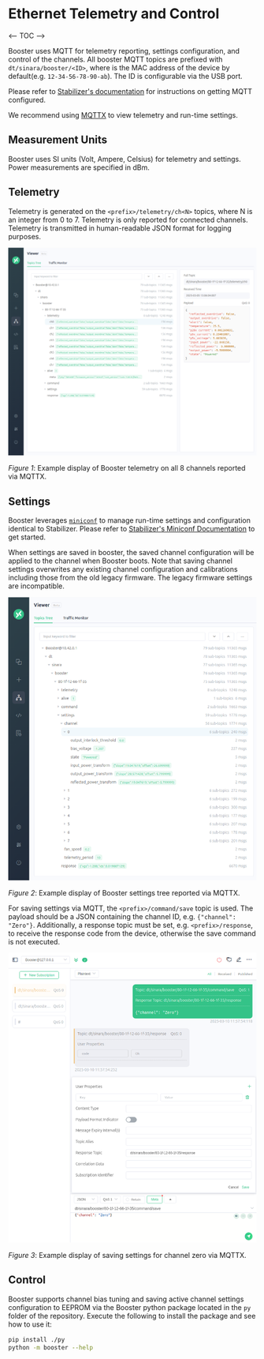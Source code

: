 # Ethernet Telemetry and Control

<-- TOC -->

Booster uses MQTT for telemetry reporting, settings configuration, and control of the channels. All
booster MQTT topics are prefixed with `dt/sinara/booster/<ID>`, where <ID> is the MAC address of the
device by default(e.g. `12-34-56-78-90-ab`). The ID is configurable via the USB port.

Please refer to [Stabilizer's documentation](https://quartiq.de/stabilizer/setup.html#mqtt-broker)
for instructions on getting MQTT configured.

We recommend using [MQTTX](https://mqttx.app/) to view telemetry and run-time
settings.

## Measurement Units

Booster uses SI units (Volt, Ampere, Celsius) for telemetry and settings. Power measurements are
specified in dBm.


## Telemetry

Telemetry is generated on the
`<prefix>/telemetry/ch<N>` topics, where N is an integer from 0 to 7. Telemetry is only reported for
connected channels. Telemetry is transmitted in human-readable JSON format for logging purposes.


![Sample Booster Telemtry Topics](assets/booster-telemetry-example.png)

_Figure 1_: Example display of Booster telemetry on all 8 channels reported via MQTTX.

## Settings

Booster leverages [`miniconf`](https://crates.io/crates/miniconf) to manage run-time settings and
configuration identical to Stabilizer. Please refer to [Stabilizer's Miniconf
Documentation](https://quartiq.de/stabilizer/usage.html#miniconf-run-time-settings) to get
started.

When settings are saved in booster, the saved channel configuration will be applied to
the channel when Booster boots. Note that saving channel settings overwrites any existing channel
configuration and calibrations including those from the old legacy firmware. The legacy firmware
settings are incompatible.

![Sample Booster Settings](assets/booster-settings-example.png)

_Figure 2_: Example display of Booster settings tree reported via MQTTX.

For saving settings via MQTT, the `<prefix>/command/save` topic is used. The payload should be a JSON
containing the channel ID, e.g. `{"channel": "Zero"}`. Additionally, a response topic must be set,
e.g. `<prefix>/response`, to receive the response code from the device, otherwise the save command
is not executed.

![Sample Command Save](assets/booster-command-save-example.png)

_Figure 3_: Example display of saving settings for channel zero via MQTTX.

## Control

Booster supports channel bias tuning and saving active channel settings configuration to EEPROM
via the Booster python package located in the `py` folder of the repository. Execute the
following to install the package and see how to use it:
```sh
pip install ./py
python -m booster --help
```
